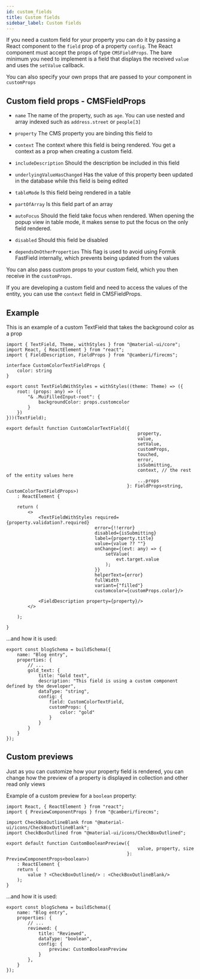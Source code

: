 ```yaml
---
id: custom_fields
title: Custom fields
sidebar_label: Custom fields
---
```


If you need a custom field for your property you can do it by passing a React
component to the `field` prop of a property `config`. The React component must
accept the props of type `CMSFieldProps`. The bare minimum you need to implement is a field that displays the
received `value` and uses the `setValue` callback.

You can also specify your own props that are passed to your component in `customProps`

## Custom field props - CMSFieldProps

* `name` The name of the property, such as `age`. You can use nested and array
  indexed such as `address.street` or `people[3]`

* `property` The CMS property you are binding this field to

* `context` The context where this field is being rendered. You get a
  context as a prop when creating a custom field.

* `includeDescription` Should the description be included in this field

* `underlyingValueHasChanged` Has the value of this property been updated
  in the database while this field is being edited

* `tableMode` Is this field being rendered in a table

* `partOfArray` Is this field part of an array

* `autoFocus` Should the field take focus when rendered. When opening the
  popup view in table mode, it makes sense to put the focus on the only
  field rendered.

* `disabled` Should this field be disabled

* `dependsOnOtherProperties` This flag is used to avoid using Formik
  FastField internally, which prevents being updated from the values

You can also pass custom props to your custom field, which you then receive in
the `customProps`.

If you are developing a custom field and need to access the values of the
entity, you can use the `context` field in CMSFieldProps.

## Example

This is an example of a custom TextField that takes the background color as a prop

```tsx
import { TextField, Theme, withStyles } from "@material-ui/core";
import React, { ReactElement } from "react";
import { FieldDescription, FieldProps } from "@camberi/firecms";

interface CustomColorTextFieldProps {
    color: string
}

export const TextFieldWithStyles = withStyles((theme: Theme) => ({
    root: (props: any) => ({
        "& .MuiFilledInput-root": {
            backgroundColor: props.customcolor
        }
    })
}))(TextField);

export default function CustomColorTextField({
                                                 property,
                                                 value,
                                                 setValue,
                                                 customProps,
                                                 touched,
                                                 error,
                                                 isSubmitting,
                                                 context, // the rest of the entity values here
                                                 ...props
                                             }: FieldProps<string, CustomColorTextFieldProps>)
    : ReactElement {

    return (
        <>
            <TextFieldWithStyles required={property.validation?.required}
                                 error={!!error}
                                 disabled={isSubmitting}
                                 label={property.title}
                                 value={value ?? ""}
                                 onChange={(evt: any) => {
                                     setValue(
                                         evt.target.value
                                     );
                                 }}
                                 helperText={error}
                                 fullWidth
                                 variant={"filled"}
                                 customcolor={customProps.color}/>

            <FieldDescription property={property}/>
        </>

    );

}
```

...and how it is used:
```tsx
export const blogSchema = buildSchema({
    name: "Blog entry",
    properties: {
        // ...
        gold_text: {
            title: "Gold text",
            description: "This field is using a custom component defined by the developer",
            dataType: "string",
            config: {
                field: CustomColorTextField,
                customProps: {
                    color: "gold"
                }
            }
        }
    }
});
```

## Custom previews
Just as you can customize how your property field is rendered, you can change
how the preview of a property is displayed in collection and other read only
views

Example of a custom preview for a `boolean` property:

```tsx
import React, { ReactElement } from "react";
import { PreviewComponentProps } from "@camberi/firecms";

import CheckBoxOutlineBlank from "@material-ui/icons/CheckBoxOutlineBlank";
import CheckBoxOutlined from "@material-ui/icons/CheckBoxOutlined";

export default function CustomBooleanPreview({
                                                 value, property, size
                                             }: PreviewComponentProps<boolean>)
    : ReactElement {
    return (
        value ? <CheckBoxOutlined/> : <CheckBoxOutlineBlank/>
    );
}
```

...and how it is used:

```tsx
export const blogSchema = buildSchema({
    name: "Blog entry",
    properties: {
        // ...
        reviewed: {
            title: "Reviewed",
            dataType: "boolean",
            config: {
                preview: CustomBooleanPreview
            }
        },
    }
});
```
